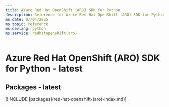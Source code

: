 ```yaml
---
title: Azure Red Hat OpenShift (ARO) SDK for Python
description: Reference for Azure Red Hat OpenShift (ARO) SDK for Python
ms.date: 07/04/2025
ms.topic: reference
ms.devlang: python
ms.service: redhatopenshift(aro)
---
```

# Azure Red Hat OpenShift (ARO) SDK for Python - latest
## Packages - latest
[!INCLUDE [packages](red-hat-openshift-(aro\)-index.md)]